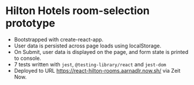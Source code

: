 # Hilton Hotels room-selection prototype

- Bootstrapped with create-react-app.
- User data is persisted across page loads using localStorage.
- On Submit, user data is displayed on the page, and   form state is printed to console.
- 7 tests written with `jest`, `@testing-library/react` and `jest-dom`
- Deployed to URL https://react-hilton-rooms.aarnadlr.now.sh/ via Zeit Now.
